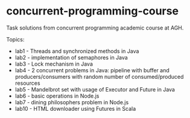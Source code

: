 # concurrent-programming-course

Task solutions from concurrent programming academic course at AGH.

Topics:
* lab1 - Threads and synchronized methods in Java
* lab2 - implementation of semaphores in Java
* lab3 - Lock mechanism in Java
* lab4 - 2 concurrent problems in Java: pipeline with buffer and producers/consumers with random number of consumed/produced resources
* lab5 - Mandelbrot set with usage of Executor and Future in Java
* lab6 - basic operations in Node.js
* lab7 - dining philosophers problem in Node.js
* lab10 - HTML downloader using Futures in Scala
